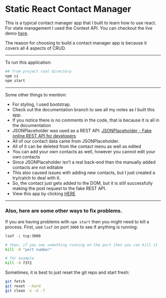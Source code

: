 # Static React Contact Manager
This is a typical contact manager app that I built to learn how to use react. For state management I used the Context API. You can checkout the live demo [here](https://michaelfrieze.github.io/react-contact-manager/#/). 

The reason for choosing to build a contact manager app is because it covers all 4 aspects of CRUD.

---

To run this application:
```bash
## from project root directory
npm ci
npm start
```

---

Some other things to mention:
* For styling, I used bootstrap. 
* Check out the documentation branch to see all my notes as I built this app.
* If you notice there is no comments in the code, that is because it is all in the documentation
* JSONPlaceholder was used as a REST API: [JSONPlaceholder - Fake online REST API for developers](https://jsonplaceholder.typicode.com/)
* All of our contact data came from JSONPlaceholder.
* All of it can be deleted from the contact menu as well as edited
* You can add your own contacts as well, however you cannot edit your own contacts
* Since JSONPlaceholder isn’t a real back-end then the manually added contacts are not editable
* This also caused issues with adding new contacts, but I just created a try/catch to deal with it. 
* So, the contact just gets added to the DOM, but it is still successfully making the post request to the fake REST API.
* View this app by clicking [HERE](https://michaelfrieze.github.io/react-contact-manager)

---

### Also, here are some other ways to fix problems. 

If you are having problems with `npm start` then you might need to kill a process. First, use `lsof` on port `3000` to see if anything is running:
```bash
lsof -i tcp:3000

# then, if you see something running on the port then you can kill it
kill -9 "port number"

# for example
kill -9 7372
```

Sometimes, it is best to just reset the git repo and start fresh:
```bash
git fetch
git reset --hard
git clean -x -d -f
```